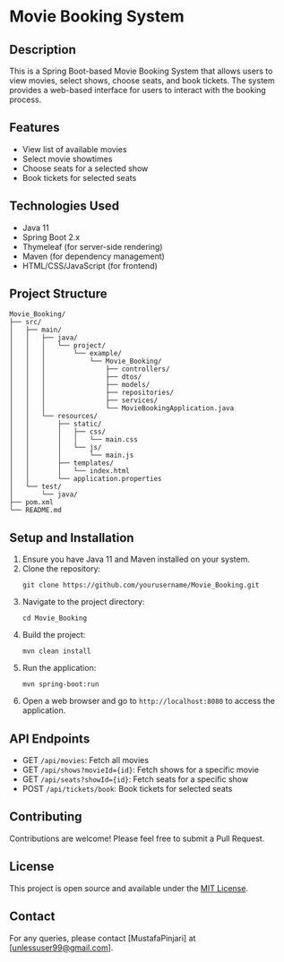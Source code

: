 # Movie Booking System

## Description
This is a Spring Boot-based Movie Booking System that allows users to view movies, select shows, choose seats, and book tickets. The system provides a web-based interface for users to interact with the booking process.

## Features
- View list of available movies
- Select movie showtimes
- Choose seats for a selected show
- Book tickets for selected seats

## Technologies Used
- Java 11
- Spring Boot 2.x
- Thymeleaf (for server-side rendering)
- Maven (for dependency management)
- HTML/CSS/JavaScript (for frontend)

## Project Structure
```
Movie_Booking/
├── src/
│   ├── main/
│   │   ├── java/
│   │   │   └── project/
│   │   │       └── example/
│   │   │           └── Movie_Booking/
│   │   │               ├── controllers/
│   │   │               ├── dtos/
│   │   │               ├── models/
│   │   │               ├── repositories/
│   │   │               ├── services/
│   │   │               └── MovieBookingApplication.java
│   │   └── resources/
│   │       ├── static/
│   │       │   ├── css/
│   │       │   │   └── main.css
│   │       │   └── js/
│   │       │       └── main.js
│   │       ├── templates/
│   │       │   └── index.html
│   │       └── application.properties
│   └── test/
│       └── java/
├── pom.xml
└── README.md
```

## Setup and Installation
1. Ensure you have Java 11 and Maven installed on your system.
2. Clone the repository:
   ```
   git clone https://github.com/yourusername/Movie_Booking.git
   ```
3. Navigate to the project directory:
   ```
   cd Movie_Booking
   ```
4. Build the project:
   ```
   mvn clean install
   ```
5. Run the application:
   ```
   mvn spring-boot:run
   ```
6. Open a web browser and go to `http://localhost:8080` to access the application.

## API Endpoints
- GET `/api/movies`: Fetch all movies
- GET `/api/shows?movieId={id}`: Fetch shows for a specific movie
- GET `/api/seats?showId={id}`: Fetch seats for a specific show
- POST `/api/tickets/book`: Book tickets for selected seats

## Contributing
Contributions are welcome! Please feel free to submit a Pull Request.

## License
This project is open source and available under the [MIT License](LICENSE).

## Contact
For any queries, please contact [MustafaPinjari] at [unlessuser99@gmail.com].
